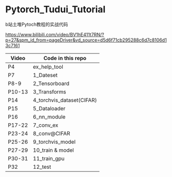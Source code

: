 # Pytorch_Tudui_Tutorial

 b站土堆Pytoch教程的实战代码

https://www.bilibili.com/video/BV1hE411t7RN/?p=27&spm_id_from=pageDriver&vd_source=d5d6f71cb295288c6d7c8106d13c7161

| Video  | Code in this repo         |
|--------|---------------------------|
| P4     | ex_help_tool              |
| P7     | 1_Dateset                 | 
| P8-9   | 2_Tensorboard             |
| P10-13 | 3_Transforms              |
| P14    | 4_torchvis_dataset(CIFAR) |
| P15    | 5_Dataloader              |
| P16    | 6_nn_module               |
| P17-22 | 7_conv_ex                 |
| P23-24 | 8_conv@CIFAR              |
| P25-26 | 9_torchvis_model          |
| P27-29 | 10_train & model          |
| P30-31 | 11_train_gpu              |
| P32    | 12_test                   |

